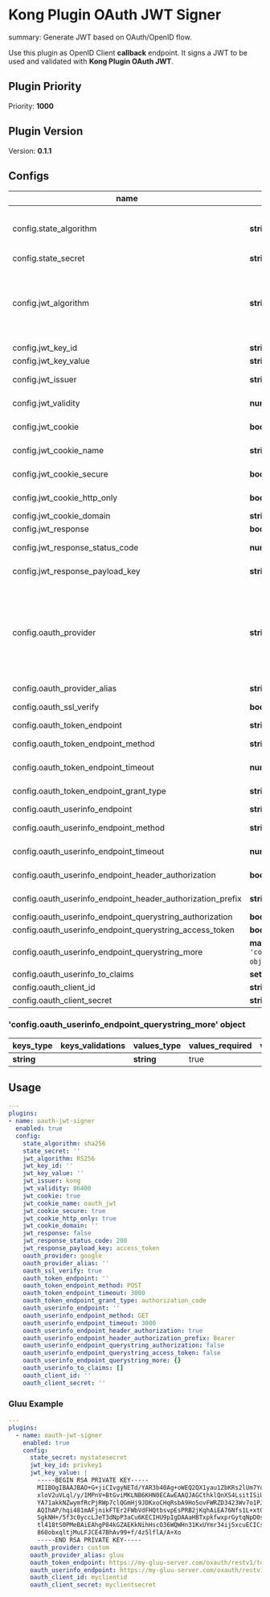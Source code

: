 # Kong Plugin OAuth JWT Signer

summary: Generate JWT based on OAuth/OpenID flow.

Use this plugin as OpenID Client **callback** endpoint. It signs a JWT to be used and validated with **Kong Plugin OAuth JWT**.

<!-- BEGINNING OF KONG-PLUGIN DOCS HOOK -->
## Plugin Priority

Priority: **1000**

## Plugin Version

Version: **0.1.1**

## Configs

| name | type | required | default | validations |
| ---- | ---- | -------- | ------- | ----------- |
| config.state_algorithm | **string** | true | <pre>sha256</pre> | <pre>- one_of:<br/>  - sha256<br/>  - sha1<br/>  - md5</pre> |
| config.state_secret | **string** | true |  |  |
| config.jwt_algorithm | **string** | true | <pre>RS256</pre> | <pre>- one_of:<br/>  - HS256<br/>  - HS384<br/>  - HS512<br/>  - RS256<br/>  - RS384<br/>  - RS512</pre> |
| config.jwt_key_id | **string** | true |  |  |
| config.jwt_key_value | **string** | true |  |  |
| config.jwt_issuer | **string** | true | <pre>kong</pre> |  |
| config.jwt_validity | **number** | true | <pre>86400</pre> |  |
| config.jwt_cookie | **boolean** | true | <pre>true</pre> |  |
| config.jwt_cookie_name | **string** | true | <pre>oauth_jwt</pre> |  |
| config.jwt_cookie_secure | **boolean** | true | <pre>true</pre> |  |
| config.jwt_cookie_http_only | **boolean** | true | <pre>true</pre> |  |
| config.jwt_cookie_domain | **string** | false |  |  |
| config.jwt_response | **boolean** | true |  |  |
| config.jwt_response_status_code | **number** | true | <pre>200</pre> |  |
| config.jwt_response_payload_key | **string** | true | <pre>access_token</pre> |  |
| config.oauth_provider | **string** | true | <pre>google</pre> | <pre>- one_of:<br/>  - custom<br/>  - facebook<br/>  - github<br/>  - gitlab<br/>  - google<br/>  - microsoft<br/>  - yandex<br/>  - zoho</pre> |
| config.oauth_provider_alias | **string** | false |  |  |
| config.oauth_ssl_verify | **boolean** | true | <pre>true</pre> |  |
| config.oauth_token_endpoint | **string** | false |  |  |
| config.oauth_token_endpoint_method | **string** | true | <pre>POST</pre> | <pre>- match: "^%u+$"</pre> |
| config.oauth_token_endpoint_timeout | **number** | true | <pre>3000</pre> |  |
| config.oauth_token_endpoint_grant_type | **string** | true | <pre>authorization_code</pre> |  |
| config.oauth_userinfo_endpoint | **string** | false |  |  |
| config.oauth_userinfo_endpoint_method | **string** | true | <pre>GET</pre> | <pre>- match: "^%u+$"</pre> |
| config.oauth_userinfo_endpoint_timeout | **number** | true | <pre>3000</pre> |  |
| config.oauth_userinfo_endpoint_header_authorization | **boolean** | true | <pre>true</pre> |  |
| config.oauth_userinfo_endpoint_header_authorization_prefix | **string** | true | <pre>Bearer</pre> |  |
| config.oauth_userinfo_endpoint_querystring_authorization | **boolean** | true |  |  |
| config.oauth_userinfo_endpoint_querystring_access_token | **boolean** | true |  |  |
| config.oauth_userinfo_endpoint_querystring_more | **map[string][string]** (*check `'config.oauth_userinfo_endpoint_querystring_more' object`) | true |  |  |
| config.oauth_userinfo_to_claims | **set of records** | true |  |  |
| config.oauth_client_id | **string** | true |  |  |
| config.oauth_client_secret | **string** | true |  |  |

### 'config.oauth_userinfo_endpoint_querystring_more' object

| keys_type | keys_validations | values_type | values_required | values_default | values_validations |
| --------- | ---------------- | ----------- | --------------- | -------------- | ------------------ |
| **string** |  | **string** | true |  |  |

## Usage

```yaml
---
plugins:
- name: oauth-jwt-signer
  enabled: true
  config:
    state_algorithm: sha256
    state_secret: ''
    jwt_algorithm: RS256
    jwt_key_id: ''
    jwt_key_value: ''
    jwt_issuer: kong
    jwt_validity: 86400
    jwt_cookie: true
    jwt_cookie_name: oauth_jwt
    jwt_cookie_secure: true
    jwt_cookie_http_only: true
    jwt_cookie_domain: ''
    jwt_response: false
    jwt_response_status_code: 200
    jwt_response_payload_key: access_token
    oauth_provider: google
    oauth_provider_alias: ''
    oauth_ssl_verify: true
    oauth_token_endpoint: ''
    oauth_token_endpoint_method: POST
    oauth_token_endpoint_timeout: 3000
    oauth_token_endpoint_grant_type: authorization_code
    oauth_userinfo_endpoint: ''
    oauth_userinfo_endpoint_method: GET
    oauth_userinfo_endpoint_timeout: 3000
    oauth_userinfo_endpoint_header_authorization: true
    oauth_userinfo_endpoint_header_authorization_prefix: Bearer
    oauth_userinfo_endpoint_querystring_authorization: false
    oauth_userinfo_endpoint_querystring_access_token: false
    oauth_userinfo_endpoint_querystring_more: {}
    oauth_userinfo_to_claims: []
    oauth_client_id: ''
    oauth_client_secret: ''
```
<!-- END OF KONG-PLUGIN DOCS HOOK -->

### Gluu Example

```yaml
---
plugins:
  - name: oauth-jwt-signer
    enabled: true
    config:
      state_secret: mystatesecret
      jwt_key_id: privkey1
      jwt_key_value: |
        -----BEGIN RSA PRIVATE KEY-----
        MIIBOgIBAAJBAO+G+jiCIvgyNETd/YAR3b40Ag+oWEQ2QX1yau1ZbKRs2lUm7YqY
        xloV2uVLql/y/1MPnV+BtGviMKLNB6KHN0ECAwEAAQJAGCthklQnXS4LsitISiUD
        YA71akkNZwymfRcPjRWp7clQGmHj9JDKxoCHqRsbA9Ho5ovFWRZD3423Wv7o1PJ0
        AQIhAP/hqi481mAFjnikFTEr2FWbVdFHQtbsvpEsPRB2jKqhAiEA76Nfs1L+xtOv
        SgkNH+/5f3c0yccLJeT3dNpP3aCu6KECIHU9pIgDAAaHBTxpkfwxprGytqNpD0sC
        tl418tS0PMeBAiEAhgP84kGZAEKkNihHscO36WQWHn31KxUYmr34ij5xcuECICsg
        860obxqltjMuLFJCE47BhAv99+f/4z5lflA/A+Xo
        -----END RSA PRIVATE KEY-----
      oauth_provider: custom
      oauth_provider_alias: gluu
      oauth_token_endpoint: https://my-gluu-server.com/oxauth/restv1/token
      oauth_userinfo_endpoint: https://my-gluu-server.com/oxauth/restv1/userinfo
      oauth_client_id: myclientid
      oauth_client_secret: myclientsecret
```
